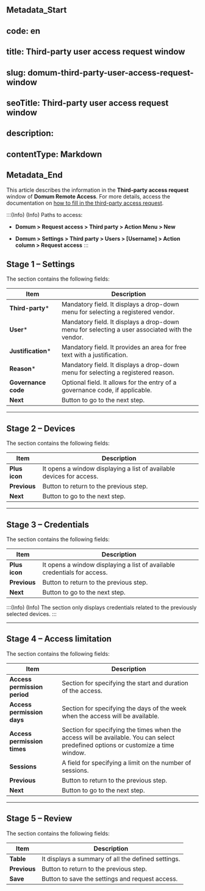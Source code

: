 ## Metadata_Start 
## code: en
## title: Third-party user access request window 
## slug: domum-third-party-user-access-request-window 
## seoTitle: Third-party user access request window 
## description:  
## contentType: Markdown 
## Metadata_End
This article describes the information in the **Third-party access request** window of **Domum Remote Access**. For more details, access the documentation on [how to fill in the third-party access request](/v3-32/docs/domum-how-to-fill-in-the-access-request-to-third-party-users).

:::(Info) (Info)
Paths to access:

* **Domum > Request access > Third party > Action Menu > New**

* **Domum > Settings > Third party > Users > [Username] > Action column > Request access**
:::

## Stage 1 – Settings
The section contains the following fields:


| Item | Description |
| --- | --- |
| **Third-party*** | Mandatory field. It displays a drop-down menu for selecting a registered vendor. |
| **User*** | Mandatory field. It displays a drop-down menu for selecting a user associated with the vendor. |
| **Justification*** | Mandatory field. It provides an area for free text with a justification. |
| **Reason*** | Mandatory field. It displays a drop-down menu for selecting a registered reason. |
| **Governance code** | Optional field. It allows for the entry of a governance code, if applicable. |
| **Next** | Button to go to the next step. |

---

## Stage 2 – Devices
The section contains the following fields:


| Item | Description |
| --- | --- |
| **Plus icon** | It opens a window displaying a list of available devices for access. |
| **Previous** | Button to return to the previous step. |
| **Next** | Button to go to the next step. |

---
## Stage 3 – Credentials
The section contains the following fields:


| Item | Description |
| --- | --- |
| **Plus icon** | It opens a window displaying a list of available credentials for access. |
| **Previous** | Button to return to the previous step. |
| **Next** | Button to go to the next step. |

:::(Info) (Info)
The section only displays credentials related to the previously selected devices.
:::

---
## Stage 4 – Access limitation

The section contains the following fields:

| Item | Description |
| --- | --- |
| **Access permission period** | Section for specifying the start and duration of the access. |
| **Access permission days** | Section for specifying the days of the week when the access will be available. |
| **Access permission times** | Section for specifying the times when the access will be available. You can select predefined options or customize a time window. |
| **Sessions** | A field for specifying a limit on the number of sessions. |
| **Previous** | Button to return to the previous step. |
| **Next** | Button to go to the next step. |

---
## Stage 5 – Review

The section contains the following fields:


| Item | Description |
| --- | --- |
| **Table** | It displays a summary of all the defined settings. |
| **Previous** | Button to return to the previous step. |
| **Save** | Button to save the settings and request access. |
